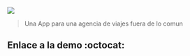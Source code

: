 
<a><img src="https://user-images.githubusercontent.com/61566125/82160569-9923d480-9896-11ea-8c68-55d7ff3f85ef.png"></a>

>Una App para una agencia de viajes fuera de lo comun

## Enlace a la demo :octocat:
